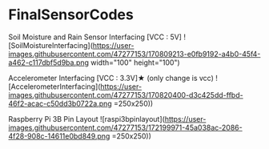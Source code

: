 # FinalSensorCodes
Soil Moisture and Rain Sensor Interfacing [VCC : 5V]
![SoilMoistureInterfacing](https://user-images.githubusercontent.com/47277153/170809213-e0fb9192-a4b0-45f4-a462-c117dbf5d9ba.png width="100" height="100")


Accelerometer Interfacing [VCC : 3.3V]★ (only change is vcc)
![AccelerometerInterfacing](https://user-images.githubusercontent.com/47277153/170820400-d3c425dd-ffbd-46f2-acac-c50dd3b0722a.png =250x250))

Raspberry Pi 3B Pin Layout
![raspi3bpinlayout](https://user-images.githubusercontent.com/47277153/172199971-45a038ac-2086-4f28-908c-14611e0bd849.png =250x250))

